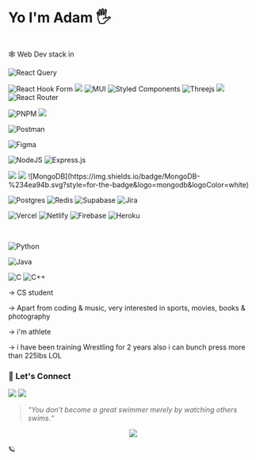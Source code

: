 # Yo I'm Adam 🖐


<br />
<summary>🕸️ Web Dev stack in</summary>

![React Query](https://img.shields.io/badge/-React%20Query-FF4154?style=for-the-badge&logo=react%20query&logoColor=white)

![React Hook Form](https://img.shields.io/badge/React%20Hook%20Form-%23EC5990.svg?style=for-the-badge&logo=reacthookform&logoColor=white)
<img src="https://img.shields.io/badge/react%20table-FF4154?style=for-the-badge&logo=react%20table&logoColor=white"/>
![MUI](https://img.shields.io/badge/MUI-%230081CB.svg?style=for-the-badge&logo=mui&logoColor=white)
![Styled Components](https://img.shields.io/badge/styled--components-DB7093?style=for-the-badge&logo=styled-components&logoColor=white)
![Threejs](https://img.shields.io/badge/threejs-black?style=for-the-badge&logo=three.js&logoColor=white)
<img src="https://img.shields.io/badge/Lodash-3492FF?style=for-the-badge&logo=lodash&logoColor=white"/>
![React Router](https://img.shields.io/badge/React_Router-CA4245?style=for-the-badge&logo=react-router&logoColor=white)


![PNPM](https://img.shields.io/badge/pnpm-%234a4a4a.svg?style=for-the-badge&logo=pnpm&logoColor=f69220)
<img src="https://img.shields.io/badge/Vite-B73BFE?style=for-the-badge&logo=vite&logoColor=FFD62E"/>





![Postman](https://img.shields.io/badge/Postman-FF6C37?style=for-the-badge&logo=postman&logoColor=white)

![Figma](https://img.shields.io/badge/figma-%23F24E1E.svg?style=for-the-badge&logo=figma&logoColor=white)

![NodeJS](https://img.shields.io/badge/node.js-6DA55F?style=for-the-badge&logo=node.js&logoColor=white)
![Express.js](https://img.shields.io/badge/express.js-%23404d59.svg?style=for-the-badge&logo=express&logoColor=%2361DAFB)

<img src="https://img.shields.io/badge/Stripe-626CD9?style=for-the-badge&logo=Stripe&logoColor=white"/>
<img src="https://img.shields.io/badge/Puppeteer-40B5A4?style=for-the-badge&logo=Puppeteer&logoColor=white"/>
![MongoDB](https://img.shields.io/badge/MongoDB-%234ea94b.svg?style=for-the-badge&logo=mongodb&logoColor=white)


![Postgres](https://img.shields.io/badge/postgres-%23316192.svg?style=for-the-badge&logo=postgresql&logoColor=white)
![Redis](https://img.shields.io/badge/redis-%23DD0031.svg?style=for-the-badge&logo=redis&logoColor=white)
![Supabase](https://img.shields.io/badge/Supabase-3ECF8E?style=for-the-badge&logo=supabase&logoColor=white)
![Jira](https://img.shields.io/badge/jira-%230A0FFF.svg?style=for-the-badge&logo=jira&logoColor=white)

![Vercel](https://img.shields.io/badge/vercel-%23000000.svg?style=for-the-badge&logo=vercel&logoColor=white)
![Netlify](https://img.shields.io/badge/netlify-%23000000.svg?style=for-the-badge&logo=netlify&logoColor=#00C7B7)
![Firebase](https://img.shields.io/badge/firebase-%23039BE5.svg?style=for-the-badge&logo=firebase)
![Heroku](https://img.shields.io/badge/heroku-%23430098.svg?style=for-the-badge&logo=heroku&logoColor=white)




<br />

  


![Python](https://img.shields.io/badge/python-3670A0?style=for-the-badge&logo=python&logoColor=ffdd54)

![Java](https://img.shields.io/badge/java-%23ED8B00.svg?style=for-the-badge&logo=java&logoColor=white)

![C](https://img.shields.io/badge/c-%2300599C.svg?style=for-the-badge&logo=c&logoColor=white)
![C++](https://img.shields.io/badge/c++-%2300599C.svg?style=for-the-badge&logo=c%2B%2B&logoColor=white)



→ CS student 

→ Apart from coding & music, very interested in sports, movies, books & photography

→ i'm athlete

→ i have been training Wrestling for 2 years also i can bunch press more than 225lbs LOL


### 📲 Let's Connect
<a href="https://www.linkedin.com/in/adam-rhmni"><img src="https://img.shields.io/badge/linkedin-%230077B5.svg?style=for-the-badge&logo=linkedin&logoColor=white" /></a>
<a href="https://x.com/AdamRhmni"><img src="https://img.shields.io/badge/Twitter-%231DA1F2.svg?style=for-the-badge&logo=Twitter&logoColor=white" /></a>

<blockquote><i>“You don't become a great swimmer merely by watching others swims.“</i></blockquote>
<p align="center"><img src="https://user-images.githubusercontent.com/46372998/211175435-36d932f2-6197-43db-933e-ab216d19b342.gif" /></p>

🪐
